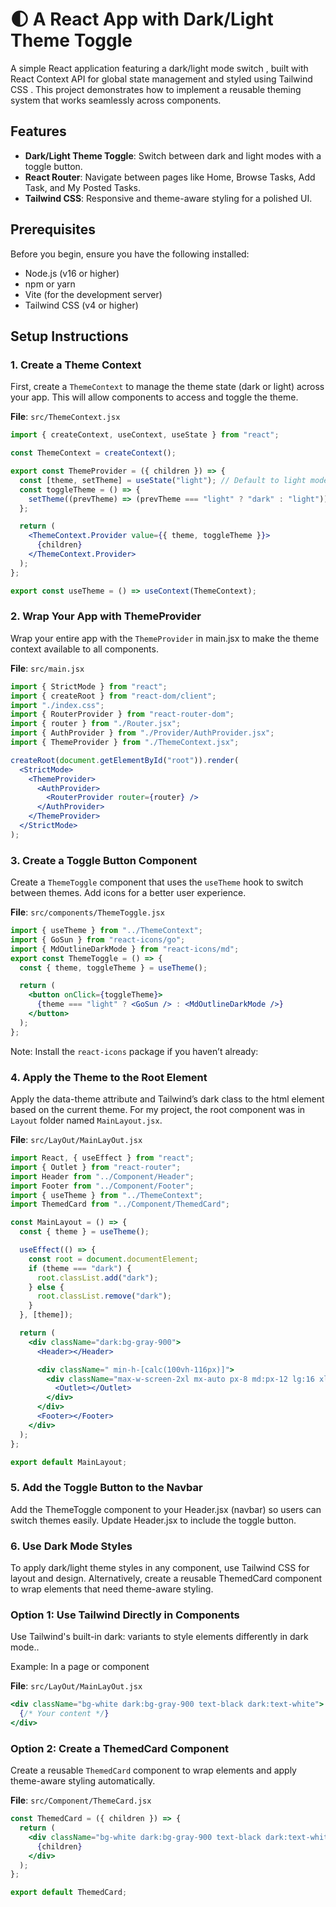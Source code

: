 # 🌓 A React App with Dark/Light Theme Toggle

A simple React application featuring a dark/light mode switch , built with React Context API for global state management and styled using Tailwind CSS . This project demonstrates how to implement a reusable theming system that works seamlessly across components.

## Features

- **Dark/Light Theme Toggle**: Switch between dark and light modes with a toggle button.
- **React Router**: Navigate between pages like Home, Browse Tasks, Add Task, and My Posted Tasks.
- **Tailwind CSS**: Responsive and theme-aware styling for a polished UI.

## Prerequisites

Before you begin, ensure you have the following installed:

- Node.js (v16 or higher)
- npm or yarn
- Vite (for the development server)
- Tailwind CSS (v4 or higher)

## Setup Instructions

### 1. Create a Theme Context

First, create a `ThemeContext` to manage the theme state (dark or light) across your app. This will allow components to access and toggle the theme.

**File**: `src/ThemeContext.jsx`

```jsx
import { createContext, useContext, useState } from "react";

const ThemeContext = createContext();

export const ThemeProvider = ({ children }) => {
  const [theme, setTheme] = useState("light"); // Default to light mode
  const toggleTheme = () => {
    setTheme((prevTheme) => (prevTheme === "light" ? "dark" : "light"));
  };

  return (
    <ThemeContext.Provider value={{ theme, toggleTheme }}>
      {children}
    </ThemeContext.Provider>
  );
};

export const useTheme = () => useContext(ThemeContext);
```

### 2. Wrap Your App with ThemeProvider

Wrap your entire app with the `ThemeProvider` in main.jsx to make the theme context available to all components.

**File**: `src/main.jsx`

```jsx
import { StrictMode } from "react";
import { createRoot } from "react-dom/client";
import "./index.css";
import { RouterProvider } from "react-router-dom";
import { router } from "./Router.jsx";
import { AuthProvider } from "./Provider/AuthProvider.jsx";
import { ThemeProvider } from "./ThemeContext.jsx";

createRoot(document.getElementById("root")).render(
  <StrictMode>
    <ThemeProvider>
      <AuthProvider>
        <RouterProvider router={router} />
      </AuthProvider>
    </ThemeProvider>
  </StrictMode>
);
```

### 3. Create a Toggle Button Component

Create a `ThemeToggle` component that uses the `useTheme` hook to switch between themes. Add icons for a better user experience.

**File**: `src/components/ThemeToggle.jsx`

```jsx
import { useTheme } from "../ThemeContext";
import { GoSun } from "react-icons/go";
import { MdOutlineDarkMode } from "react-icons/md";
export const ThemeToggle = () => {
  const { theme, toggleTheme } = useTheme();

  return (
    <button onClick={toggleTheme}>
      {theme === "light" ? <GoSun /> : <MdOutlineDarkMode />}
    </button>
  );
};
```

Note: Install the `react-icons` package if you haven’t already:

### 4. Apply the Theme to the Root Element

Apply the data-theme attribute and Tailwind’s dark class to the html element based on the current theme. For my project, the root component was in `Layout` folder named `MainLayout.jsx`.

**File**: `src/LayOut/MainLayOut.jsx`

```jsx
import React, { useEffect } from "react";
import { Outlet } from "react-router";
import Header from "../Component/Header";
import Footer from "../Component/Footer";
import { useTheme } from "../ThemeContext";
import ThemedCard from "../Component/ThemedCard";

const MainLayout = () => {
  const { theme } = useTheme();

  useEffect(() => {
    const root = document.documentElement;
    if (theme === "dark") {
      root.classList.add("dark");
    } else {
      root.classList.remove("dark");
    }
  }, [theme]);

  return (
    <div className="dark:bg-gray-900">
      <Header></Header>

      <div className=" min-h-[calc(100vh-116px)]">
        <div className="max-w-screen-2xl mx-auto px-8 md:px-12 lg:16 xl:24">
          <Outlet></Outlet>
        </div>
      </div>
      <Footer></Footer>
    </div>
  );
};

export default MainLayout;
```

### 5. Add the Toggle Button to the Navbar

Add the ThemeToggle component to your Header.jsx (navbar) so users can switch themes easily. Update Header.jsx to include the toggle button.

### 6. Use Dark Mode Styles

To apply dark/light theme styles in any component, use Tailwind CSS for layout and design. Alternatively, create a reusable ThemedCard component to wrap elements that need theme-aware styling.

### Option 1: Use Tailwind Directly in Components

Use Tailwind's built-in dark: variants to style elements differently in dark mode..

Example: In a page or component

**File**: `src/LayOut/MainLayOut.jsx`

```jsx
<div className="bg-white dark:bg-gray-900 text-black dark:text-white">
  {/* Your content */}
</div>
```

### Option 2: Create a ThemedCard Component

Create a reusable `ThemedCard` component to wrap elements and apply theme-aware styling automatically.

**File**: `src/Component/ThemeCard.jsx`

```jsx
const ThemedCard = ({ children }) => {
  return (
    <div className="bg-white dark:bg-gray-900 text-black dark:text-white  ">
      {children}
    </div>
  );
};

export default ThemedCard;
```
